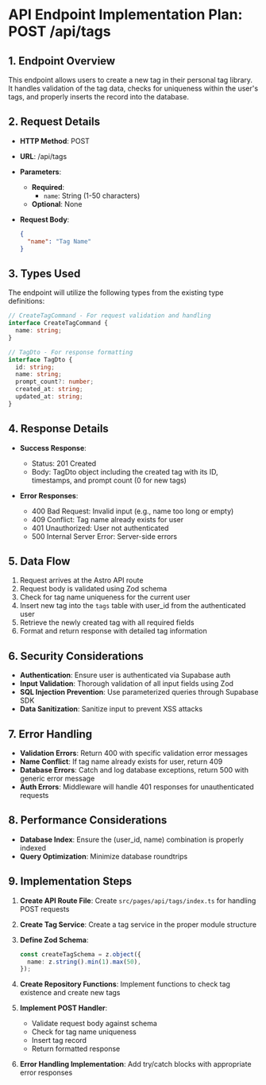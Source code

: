 # API Endpoint Implementation Plan: POST /api/tags

## 1. Endpoint Overview

This endpoint allows users to create a new tag in their personal tag library. It handles validation of the tag data, checks for uniqueness within the user's tags, and properly inserts the record into the database.

## 2. Request Details

- **HTTP Method**: POST
- **URL**: /api/tags

- **Parameters**:

  - **Required**:
    - `name`: String (1-50 characters)
  - **Optional**: None

- **Request Body**:

  ```json
  {
    "name": "Tag Name"
  }
  ```

## 3. Types Used

The endpoint will utilize the following types from the existing type definitions:

```typescript
// CreateTagCommand - For request validation and handling
interface CreateTagCommand {
  name: string;
}

// TagDto - For response formatting
interface TagDto {
  id: string;
  name: string;
  prompt_count?: number;
  created_at: string;
  updated_at: string;
}
```

## 4. Response Details

- **Success Response**:

  - Status: 201 Created
  - Body: TagDto object including the created tag with its ID, timestamps, and prompt count (0 for new tags)

- **Error Responses**:
  - 400 Bad Request: Invalid input (e.g., name too long or empty)
  - 409 Conflict: Tag name already exists for user
  - 401 Unauthorized: User not authenticated
  - 500 Internal Server Error: Server-side errors

## 5. Data Flow

1. Request arrives at the Astro API route
2. Request body is validated using Zod schema
3. Check for tag name uniqueness for the current user
4. Insert new tag into the `tags` table with user_id from the authenticated user
5. Retrieve the newly created tag with all required fields
6. Format and return response with detailed tag information

## 6. Security Considerations

- **Authentication**: Ensure user is authenticated via Supabase auth
- **Input Validation**: Thorough validation of all input fields using Zod
- **SQL Injection Prevention**: Use parameterized queries through Supabase SDK
- **Data Sanitization**: Sanitize input to prevent XSS attacks

## 7. Error Handling

- **Validation Errors**: Return 400 with specific validation error messages
- **Name Conflict**: If tag name already exists for user, return 409
- **Database Errors**: Catch and log database exceptions, return 500 with generic error message
- **Auth Errors**: Middleware will handle 401 responses for unauthenticated requests

## 8. Performance Considerations

- **Database Index**: Ensure the (user_id, name) combination is properly indexed
- **Query Optimization**: Minimize database roundtrips

## 9. Implementation Steps

1. **Create API Route File**:
   Create `src/pages/api/tags/index.ts` for handling POST requests

2. **Create Tag Service**:
   Create a tag service in the proper module structure

3. **Define Zod Schema**:

   ```typescript
   const createTagSchema = z.object({
     name: z.string().min(1).max(50),
   });
   ```

4. **Create Repository Functions**:
   Implement functions to check tag existence and create new tags

5. **Implement POST Handler**:

   - Validate request body against schema
   - Check for tag name uniqueness
   - Insert tag record
   - Return formatted response

6. **Error Handling Implementation**:
   Add try/catch blocks with appropriate error responses

